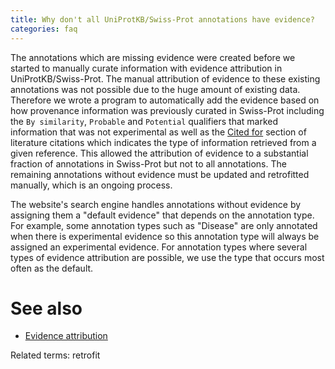 ```yaml
---
title: Why don't all UniProtKB/Swiss-Prot annotations have evidence?
categories: faq
---
```


The annotations which are missing evidence were created before we started to manually curate information with evidence attribution in UniProtKB/Swiss-Prot. The manual attribution of evidence to these existing annotations was not possible due to the huge amount of existing data. Therefore we wrote a program to automatically add the evidence based on how provenance information was previously curated in Swiss-Prot including the `By similarity`, `Probable` and `Potential` qualifiers that marked information that was not experimental as well as the [Cited for](https://www.uniprot.org/help/publications%5Fsection) section of literature citations which indicates the type of information retrieved from a given reference. This allowed the attribution of evidence to a substantial fraction of annotations in Swiss-Prot but not to all annotations. The remaining annotations without evidence must be updated and retrofitted manually, which is an ongoing process.

The website's search engine handles annotations without evidence by assigning them a "default evidence" that depends on the annotation type. For example, some annotation types such as "Disease" are only annotated when there is experimental evidence so this annotation type will always be assigned an experimental evidence. For annotation types where several types of evidence attribution are possible, we use the type that occurs most often as the default.

# See also

-   [Evidence attribution](https://www.uniprot.org/help/evidences)

Related terms: retrofit
